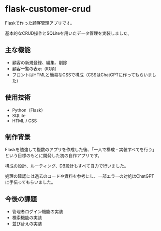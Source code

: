 # flask-customer-crud

Flaskで作った顧客管理アプリです。  

基本的なCRUD操作とSQLiteを用いたデータ管理を実装しました。

## 主な機能
- 顧客の新規登録、編集、削除
- 顧客一覧の表示（ID順）
- フロントはHTMLと簡易なCSSで構成（CSSはChatGPTに作ってもらいました）

## 使用技術
- Python（Flask）
- SQLite
- HTML / CSS

## 制作背景
Flaskを勉強して複数のアプリを作成した後、「一人で構成・実装すべてを行う」という目標のもとに開発した初の自作アプリです。

構成の設計、ルーティング、DB設計もすべて自力で行いました。  

処理の確認には過去のコードや資料を参考にし、一部エラーの対処はChatGPTに手伝ってもらいました。

## 今後の課題
- 管理者ログイン機能の実装
- 検索機能の実装
- 並び替えの実装
